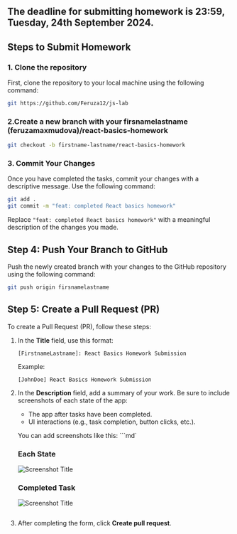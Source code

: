 ## The deadline for submitting homework is 23:59, Tuesday, 24th September 2024.

## Steps to Submit Homework

### 1. Clone the repository

First, clone the repository to your local machine using the following command:

```bash
git https://github.com/Feruza12/js-lab
```

### 2.Create a new branch with your firsnamelastname (feruzamaxmudova)/react-basics-homework

```bash
git checkout -b firstname-lastname/react-basics-homework
```

### 3. Commit Your Changes

Once you have completed the tasks, commit your changes with a descriptive message. Use the following command:

```bash
git add .
git commit -m "feat: completed React basics homework"
```

Replace `"feat: completed React basics homework"` with a meaningful description of the changes you made.

## Step 4: Push Your Branch to GitHub

Push the newly created branch with your changes to the GitHub repository using the following command:

```bash
git push origin firsnamelastname
```

## Step 5: Create a Pull Request (PR)

To create a Pull Request (PR), follow these steps:

1. In the **Title** field, use this format:
   ```
   [FirstnameLastname]: React Basics Homework Submission
   ```

   Example:  
   ```
   [JohnDoe] React Basics Homework Submission
   ```

2. In the **Description** field, add a summary of your work. Be sure to include screenshots of each state of the app:
   - The app after tasks have been completed.
   - UI interactions (e.g., task completion, button clicks, etc.).

   You can add screenshots like this:
   ```md`
   ### Each State
   ![Screenshot Title](url_to_screenshot)

   ### Completed Task
   ![Screenshot Title](url_to_screenshot)
   ```

5. After completing the form, click **Create pull request**.


